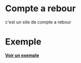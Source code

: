 # Compte a rebour

 c'est un site de compte a rebour


# Exemple
**[Voir un exemple](https://comptearebour.netlify.app "Clic ici pour prévisualiser")**
